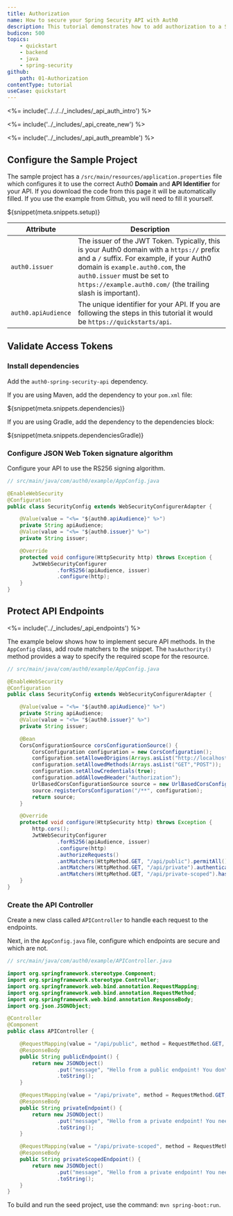 ```yaml
---
title: Authorization
name: How to secure your Spring Security API with Auth0
description: This tutorial demonstrates how to add authorization to a Spring Security API.
budicon: 500
topics:
    - quickstart
    - backend
    - java
    - spring-security
github:
    path: 01-Authorization
contentType: tutorial
useCase: quickstart
---
```


<%= include('../../../_includes/_api_auth_intro') %>

<%= include('../_includes/_api_create_new') %>

<%= include('../_includes/_api_auth_preamble') %>

## Configure the Sample Project

The sample project has a `/src/main/resources/application.properties` file which configures it to use the correct Auth0 **Domain** and **API Identifier** for your API. If you download the code from this page it will be automatically filled. If you use the example from Github, you will need to fill it yourself.

${snippet(meta.snippets.setup)}

| Attribute | Description|
| --- | --- |
| `auth0.issuer` | The issuer of the JWT Token. Typically, this is your Auth0 domain with a `https://` prefix and a `/` suffix. For example, if your Auth0 domain is `example.auth0.com`, the `auth0.issuer` must be set to `https://example.auth0.com/` (the trailing slash is important). |
| `auth0.apiAudience` | The unique identifier for your API. If you are following the steps in this tutorial it would be `https://quickstarts/api`.|

## Validate Access Tokens

### Install dependencies

Add the `auth0-spring-security-api` dependency.

If you are using Maven, add the dependency to your `pom.xml` file:

${snippet(meta.snippets.dependencies)}

If you are using Gradle, add the dependency to the dependencies block:

${snippet(meta.snippets.dependenciesGradle)}

### Configure JSON Web Token signature algorithm

Configure your API to use the RS256 signing algorithm. 

```java
// src/main/java/com/auth0/example/AppConfig.java

@EnableWebSecurity
@Configuration
public class SecurityConfig extends WebSecurityConfigurerAdapter {

    @Value(value = "<%= "${auth0.apiAudience}" %>")
    private String apiAudience;
    @Value(value = "<%= "${auth0.issuer}" %>")
    private String issuer;

    @Override
    protected void configure(HttpSecurity http) throws Exception {
        JwtWebSecurityConfigurer
                .forRS256(apiAudience, issuer)
                .configure(http);
    }
}
```

## Protect API Endpoints

<%= include('../_includes/_api_endpoints') %>

The example below shows how to implement secure API methods. In the `AppConfig` class, add route matchers to the snippet. The `hasAuthority()` method provides a way to specify the required scope for the resource.

```java
// src/main/java/com/auth0/example/AppConfig.java

@EnableWebSecurity
@Configuration
public class SecurityConfig extends WebSecurityConfigurerAdapter {

    @Value(value = "<%= "${auth0.apiAudience}" %>")
    private String apiAudience;
    @Value(value = "<%= "${auth0.issuer}" %>")
    private String issuer;

    @Bean
    CorsConfigurationSource corsConfigurationSource() {
        CorsConfiguration configuration = new CorsConfiguration();
        configuration.setAllowedOrigins(Arrays.asList("http://localhost:3000"));
        configuration.setAllowedMethods(Arrays.asList("GET","POST"));
        configuration.setAllowCredentials(true);
        configuration.addAllowedHeader("Authorization");
        UrlBasedCorsConfigurationSource source = new UrlBasedCorsConfigurationSource();
        source.registerCorsConfiguration("/**", configuration);
        return source;
    }

    @Override
    protected void configure(HttpSecurity http) throws Exception {
        http.cors();
        JwtWebSecurityConfigurer
                .forRS256(apiAudience, issuer)
                .configure(http)
                .authorizeRequests()
                .antMatchers(HttpMethod.GET, "/api/public").permitAll()
                .antMatchers(HttpMethod.GET, "/api/private").authenticated()
                .antMatchers(HttpMethod.GET, "/api/private-scoped").hasAuthority("read:messages");
    }
}
```

### Create the API Controller

Create a new class called `APIController` to handle each request to the endpoints.

Next, in the `AppConfig.java` file, configure which endpoints are secure and which are not.

```java
// src/main/java/com/auth0/example/APIController.java

import org.springframework.stereotype.Component;
import org.springframework.stereotype.Controller;
import org.springframework.web.bind.annotation.RequestMapping;
import org.springframework.web.bind.annotation.RequestMethod;
import org.springframework.web.bind.annotation.ResponseBody;
import org.json.JSONObject;

@Controller
@Component
public class APIController {

    @RequestMapping(value = "/api/public", method = RequestMethod.GET, produces = "application/json")
    @ResponseBody
    public String publicEndpoint() {
        return new JSONObject()
                .put("message", "Hello from a public endpoint! You don\'t need to be authenticated to see this.")
                .toString();
    }

    @RequestMapping(value = "/api/private", method = RequestMethod.GET, produces = "application/json")
    @ResponseBody
    public String privateEndpoint() {
        return new JSONObject()
                .put("message", "Hello from a private endpoint! You need to be authenticated to see this.")
                .toString();
    }

    @RequestMapping(value = "/api/private-scoped", method = RequestMethod.GET, produces = "application/json")
    @ResponseBody
    public String privateScopedEndpoint() {
        return new JSONObject()
                .put("message", "Hello from a private endpoint! You need to be authenticated and have a scope of read:messages to see this.")
                .toString();
    }
}
```

To build and run the seed project, use the command: `mvn spring-boot:run`.
